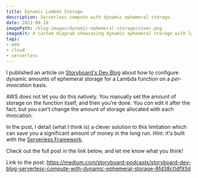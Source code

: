 ```yaml
---
title: Dynamic Lambda Storage
description: Serverless compute with dynamic ephemeral storage.
date: 2022-06-10
imagePath: /blog-images/dynamic-ephemeral-storage/cover.png
imageAlt: A custom diagram showcasing dynamic ephemeral storage with lambda
tags:
- web
- cloud
- serverless
---
```


<script>
	import ResizableImage from '$lib/components/ResizableImage.svelte'
</script>

<ResizableImage src="/blog-images/dynamic-ephemeral-storage/dynamic-ephemeral-storage.png" altText="Dynamic Ephemeral Storage with AWS Lambda" url="https://medium.com/storyboard-podcasts/storyboard-dev-blog-serverless-compute-with-dynamic-ephemeral-storage-8fd38c0df93d" />

I published an article on <a href="https://medium.com/storyboard-podcasts/storyboard-dev-blog-serverless-compute-with-dynamic-ephemeral-storage-8fd38c0df93d" target="_blank" rel="noreferrer">Storyboard's Dev Blog</a> about how to configure dynamic amounts of ephemeral storage for a Lambda function on a *per-invocation* basis.

AWS does not let you do this natively. You manually set the amount of storage on the function itself, and then you’re done. You *can* edit it after the fact, but you can’t change the amount of storage allocated with each invocation.

In the post, I detail (what I think is) a clever solution to this limitation which can save you a significant amount of money in the long run. Hint: it's built with the <a href="https://www.serverless.com/framework" target="_blank" rel="noreferrer">Serverless Framework</a>.

Check out the full post in the link below, and let me know what you think!

Link to the post: <a href="https://medium.com/storyboard-podcasts/storyboard-dev-blog-serverless-compute-with-dynamic-ephemeral-storage-8fd38c0df93d" target="_blank" rel="noreferrer">https://medium.com/storyboard-podcasts/storyboard-dev-blog-serverless-compute-with-dynamic-ephemeral-storage-8fd38c0df93d</a>